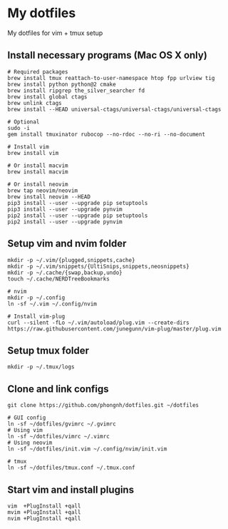 # My dotfiles

My dotfiles for vim + tmux setup

## Install necessary programs (Mac OS X only)

    # Required packages
    brew install tmux reattach-to-user-namespace htop fpp urlview tig
    brew install python python@2 cmake
    brew install ripgrep the_silver_searcher fd
    brew install global ctags
    brew unlink ctags
    brew install --HEAD universal-ctags/universal-ctags/universal-ctags

    # Optional
    sudo -i
    gem install tmuxinator rubocop --no-rdoc --no-ri --no-document

    # Install vim
    brew install vim

    # Or install macvim
    brew install macvim

    # Or install neovim
    brew tap neovim/neovim
    brew install neovim --HEAD
    pip3 install --user --upgrade pip setuptools
    pip3 install --user --upgrade pynvim
    pip2 install --user --upgrade pip setuptools
    pip2 install --user --upgrade pynvim

## Setup vim and nvim folder

    mkdir -p ~/.vim/{plugged,snippets,cache}
    mkdir -p ~/.vim/snippets/{UltiSnips,snippets,neosnippets}
    mkdir -p ~/.cache/{swap,backup,undo}
    touch ~/.cache/NERDTreeBookmarks

    # nvim
    mkdir -p ~/.config
    ln -sf ~/.vim ~/.config/nvim

    # Install vim-plug
    curl --silent -fLo ~/.vim/autoload/plug.vim --create-dirs https://raw.githubusercontent.com/junegunn/vim-plug/master/plug.vim

## Setup tmux folder

    mkdir -p ~/.tmux/logs

## Clone and link configs

    git clone https://github.com/phongnh/dotfiles.git ~/dotfiles

    # GUI config
    ln -sf ~/dotfiles/gvimrc ~/.gvimrc
    # Using vim
    ln -sf ~/dotfiles/vimrc ~/.vimrc
    # Using neovim
    ln -sf ~/dotfiles/init.vim ~/.config/nvim/init.vim

    # tmux
    ln -sf ~/dotfiles/tmux.conf ~/.tmux.conf

## Start vim and install plugins

    vim  +PlugInstall +qall
    mvim +PlugInstall +qall
    nvim +PlugInstall +qall
